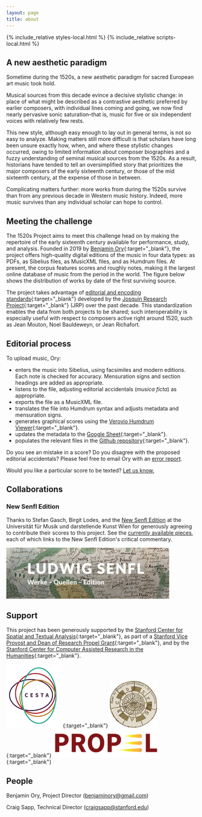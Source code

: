 ```yaml
---
layout: page
title: about
---
```


<script src="https://cdn.jsdelivr.net/npm/vega@5.25.0"></script>
<script src="https://cdn.jsdelivr.net/npm/vega-lite@5.15.1"></script>
<script src="https://cdn.jsdelivr.net/npm/vega-embed@6.22.2"></script>

{% include_relative styles-local.html %}
{% include_relative scripts-local.html %}

## A new aesthetic paradigm

Sometime during the 1520s, a new aesthetic paradigm for sacred European art music took hold. 

Musical sources from this decade evince a decisive stylistic change: in place of what might be described as a contrastive aesthetic preferred by earlier composers, with individual lines coming and going, we now find nearly pervasive sonic saturation–that is, music for five or six independent voices with relatively few rests. 

This new style, although easy enough to lay out in general terms, is not so easy to analyze. Making matters still more difficult is that scholars have long been unsure exactly how, when, and where these stylistic changes occurred, owing to limited information about composer biographies and a fuzzy understanding of seminal musical sources from the 1520s. As a result, historians have tended to tell an oversimplified story that prioritizes the major composers of the early sixteenth century, or those of the mid sixteenth century, at the expense of those in between. 

Complicating matters further: more works from during the 1520s survive than from any previous decade in Western music history. Indeed, more music survives than any individual scholar can hope to control.

## Meeting the challenge

The 1520s Project aims to meet this challenge head on by making the repertoire of the early sixteenth century available for performance, study, and analysis. Founded in 2019 by [Benjamin Ory](https://benjaminory.com){:target="_blank"}, the project offers high-quality digital editions of the music in four data types: as PDFs, as Sibelius files, as MusicXML files, and as Humdrum files. At present, the corpus features <span id="work-count"></span> scores and roughly <span id="note-count"></span> notes, making it the largest online database of music from the period in the world. The figure below shows the distribution of works by date of the first surviving source.

<div id="years-plot"></div>

The project takes advantage of [editorial and encoding standards](https://wiki.ccarh.org/wiki/Josquin_Project_encoding_standards){:target="_blank"} developed by the [Josquin Research Project](https://josquin.stanford.edu){:target="_blank"} (JRP) over the past decade. This standardization enables the data from both projects to be shared; such interoperability is especially useful with respect to composers active right around 1520, such as Jean Mouton, Noel Bauldeweyn, or Jean Richafort.

## Editorial process

To upload music, Ory:
+ enters the music into Sibelius, using facsimiles and modern editions. Each note is checked for accuracy. Mensuration signs and section headings are added as appropriate.
+ listens to the file, adjusting editorial accidentals (_musica ficta_) as appropriate.
+ exports the file as a MusicXML file.
+ translates the file into Humdrum syntax and adjusts metadata and mensuration signs.
+ generates graphical scores using the [Verovio Humdrum Viewer](https://verovio.humdrum.org){:target="_blank"}.
+ updates the metadata to the [Google Sheet](https://docs.google.com/spreadsheets/d/1rVevNfKXd0g4NWOZdm2dG9sbQgOh5nOr_5G_2nizAgY/edit?usp=sharing){:target="_blank"}.
+ populates the relevant files in the [Github repository](https://github.com/benory/1520s-project){:target="_blank"}.

Do you see an mistake in a score? Do you disagree with the proposed editorial accidentals? Please feel free to email Ory with an [error report](mailto:The1520sProject@gmail.com).

Would you like a particular score to be texted? [Let us know.](mailto:The1520sProject@gmail.com)

## Collaborations

### New Senfl Edition

Thanks to Stefan Gasch, Birgit Lodes, and the [New Senfl Edition](https://senflonline-eng.com/new-senfl-edition/) at the Universität für Musik und darstellende Kunst Wien for generously agreeing to contribute their scores to this project. See the [currently available pieces](/browse/?q=senfl), each of which links to the New Senfl Edition's critical commentary.

[![Senfl Banner](/images/Senfl_banner.png)](https://senflonline-eng.com/new-senfl-edition/)

## Support

This project has been generously supported by the [Stanford Center for Spatial and Textual Analysis](https://cesta.stanford.edu){:target="_blank"}, as part of a [Stanford Vice Provost and Dean of Research Propel Grant](https://propelgrants.stanford.edu){:target="_blank"}, and by the [Stanford Center for Computer Assisted Research in the Humanities](http://www.ccarh.org){:target="_blank"}.

[![CESTA logo](CESTA_logo.png)](https://cesta.stanford.edu/){:target="_blank"} [![CCARH logo](CCARH_logo.png)](http://www.ccarh.org/){:target="_blank"}[![Propel Grant logo](Propel_logo.png)](https://propelgrants.stanford.edu){:target="_blank"}

## People

Benjamin Ory, Project Director ([benjaminory@gmail.com](mailto:benjaminory@gmail.com))

Craig Sapp, Technical Director ([craigsapp@stanford.edu](mailto:craigsapp@stanford.edu))